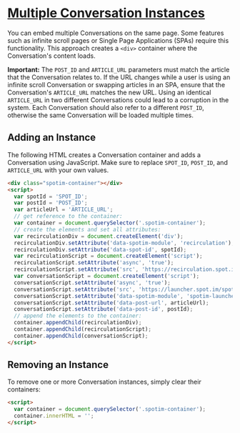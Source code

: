# [Multiple Conversation Instances](multiple-instances-example.html)

You can embed multiple Conversations on the same page. Some features such as infinite scroll pages or Single Page Applications (SPAs) require this functionality. This approach creates a `<div>` container where the Conversation's content loads.

**Important:** The `POST_ID` and `ARTICLE_URL` parameters must match the article that the Conversation relates to. If the URL changes while a user is using an infinite scroll Conversation or swapping articles in an SPA, ensure that the Conversation's `ARTICLE_URL` matches the new URL. Using an identical `ARTICLE_URL` in two different Conversations could lead to a corruption in the system. Each Conversation should also refer to a different `POST_ID`, otherwise the same Conversation will be loaded multiple times.

## Adding an Instance

The following HTML creates a Conversation container and adds a Conversation using JavaScript. Make sure to replace `SPOT_ID`, `POST_ID`, and `ARTICLE_URL` with your own values.

```html
<div class="spotim-container"></div>
<script>
  var spotId = 'SPOT_ID';
  var postId = 'POST_ID';
  var articleUrl = 'ARTICLE_URL';
  // get reference to the container:
  var container = document.querySelector('.spotim-container');
  // create the elements and set all attributes:
  var recirculationDiv = document.createElement('div');
  recirculationDiv.setAttribute('data-spotim-module', 'recirculation');
  recirculationDiv.setAttribute('data-spot-id', spotId);
  var recirculationScript = document.createElement('script');
  recirculationScript.setAttribute('async', 'true');
  recirculationScript.setAttribute('src', 'https://recirculation.spot.im/spot/' + spotId);
  var conversationScript = document.createElement('script');
  conversationScript.setAttribute('async', 'true');
  conversationScript.setAttribute('src', 'https://launcher.spot.im/spot/' + spotId);
  conversationScript.setAttribute('data-spotim-module', 'spotim-launcher');
  conversationScript.setAttribute('data-post-url', articleUrl);
  conversationScript.setAttribute('data-post-id', postId);
  // append the elements to the container:
  container.appendChild(recirculationDiv);
  container.appendChild(recirculationScript);
  container.appendChild(conversationScript);
</script>
```

## Removing an Instance

To remove one or more Conversation instances, simply clear their containers:

```html
<script>
  var container = document.querySelector('.spotim-container');
  container.innerHTML = '';
</script>
```
